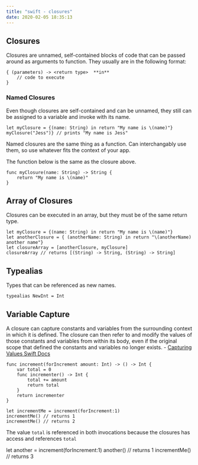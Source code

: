 ```yaml
---
title: "swift - closures"
date: 2020-02-05 18:35:13
---
```


## Closures

Closures are unnamed, self-contained blocks of code that can be passed around as arguments to function. They usually are in the following format:

    { (parameters) -> <return type>  **in**
        // code to execute
    }


### Named Closures

Even though closures are self-contained and can be unnamed, they still can be assigned to a variable and invoke with its name.

    let myClosure = {(name: String) in return "My name is \(name)"}
    myClosure("Jess")} // prints "My name is Jess"


Named closures are the same thing as a function. Can interchangably use them, so use whatever fits the context of your app.


The function below is the same as the closure above.

    func myClosure(name: String) -> String {
        return "My name is \(name)"
    }


## Array of Closures

Closures can be executed in an array, but they must be of the same return type.

    let myClosure = {(name: String) in return "My name is \(name)"}
    let anotherClosure = { (anotherName: String) in return "\(anotherName) another name"}
    let closureArray = [anotherClosure, myClosure]
    closureArray // returns [(String) -> String, (String) -> String]


## Typealias

Types that can be referenced as new names. 

    typealias NewInt = Int


## Variable Capture

A closure can capture constants and variables from the surrounding context in which it is defined. The closure can then refer to and modify the values of those constants and variables from within its body, even if the original scope that defined the constants and variables no longer exists. - [Capturing Values Swift Docs](https://docs.swift.org/swift-book/LanguageGuide/Closures.html#ID103)


    func increment(forIncrement amount: Int) -> () -> Int {
        var total = 0
        func incrementer() -> Int {
            total += amount
            return total
        }
        return incrementer
    }

    let incrementMe = increment(forIncrement:1)
    incrementMe() // returns 1
    incrementMe() // returns 2

    

The value `total` is referenced in both invocations because the closures has access and references `total`

let another = increment(forIncrement:1)
another() // returns 1
incrementMe() // returns 3


